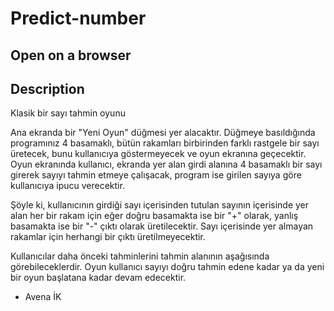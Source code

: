 # Predict-number

## Open on a browser

## Description
Klasik bir sayı tahmin oyunu

Ana ekranda bir "Yeni Oyun" düğmesi yer alacaktır. Düğmeye basıldığında programınız 4 basamaklı, 
bütün rakamları birbirinden farklı rastgele bir sayı üretecek, bunu kullanıcıya göstermeyecek ve oyun ekranına geçecektir.
Oyun ekranında kullanıcı, ekranda yer alan girdi alanına 4 basamaklı bir sayı girerek sayıyı tahmin etmeye çalışacak, 
program ise girilen sayıya göre kullanıcıya ipucu verecektir. 

Şöyle ki, kullanıcının girdiği sayı içerisinden tutulan sayının içerisinde yer alan her bir rakam için eğer doğru basamakta ise
bir "+" olarak, yanlış basamakta ise bir "-" çıktı olarak üretilecektir. Sayı içerisinde yer almayan rakamlar için herhangi bir çıktı üretilmeyecektir.

Kullanıcılar daha önceki tahminlerini tahmin alanının aşağısında görebileceklerdir.
Oyun kullanıcı sayıyı doğru tahmin edene kadar ya da yeni bir oyun başlatana kadar devam edecektir.

- Avena İK